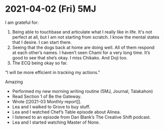 # 2021-04-02 (Fri) 5MJ

I am grateful for:

1. Being able to touchbase and articulate what I really like in life. It's not perfect at all, but I am not starting from scratch. I know the mental states that I desire. I can start there.
2. Seeing that the dogs back at home are doing well. All of them respond at each other’s names. I haven’t seen Chami for a very long time. It’s good to see that she’s okay. I miss Chikako. And Doji too.
3. The ECQ being okay so far.

“I will be more efficient in tracking my actions.”

Amazing

- Performed my new morning writing routine (5MJ, Journal, Talakahon)
- Read Section 1 of Be the Gateway.
- Wrote [[2021-03 Monthly report]].
- Lea and I walked to Grove to buy stuff.
- Lea and I watched Chef’s Table episode about Alinea.
- I listened to an episode from Dan Blank’s The Creative Shift podcast.
- Lea and I started watching Master of None.

